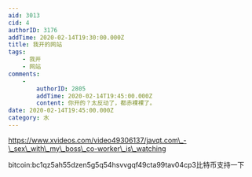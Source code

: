 ```yaml
---
aid: 3013
cid: 4
authorID: 3176
addTime: 2020-02-14T19:30:00.000Z
title: 我开的网站
tags:
    - 我开
    - 网站
comments:
    -
        authorID: 2805
        addTime: 2020-02-14T19:45:00.000Z
        content: 你开的？太反动了，都赤裸裸了。
date: 2020-02-14T19:45:00.000Z
category: 水
---
```


https://www.xvideos.com/video49306137/javqt.com\_-\_sex\_with\_my\_boss\_co-worker\_is\_watching

bitcoin:bc1qz5ah55dzen5g5q54hsvvgqf49cta99tav04cp3比特币支持一下
